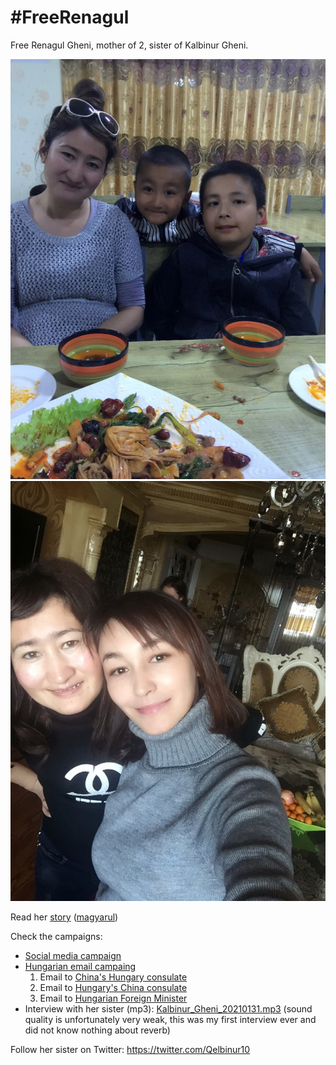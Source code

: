 # #FreeRenagul

Free Renagul Gheni, mother of 2, sister of Kalbinur Gheni.

![WithSons](BookOfRenagul/WithSons.jpg)
![WithSister](BookOfRenagul/WithSister.jpg)

Read her [story](BookOfRenagul/BookOfRenagul.pdf) ([magyarul](BookOfRenagul/BookOfRenagul_hu.pdf)) 

Check the campaigns: 
* [Social media campaign](SocialMediaCampaign/SocialMediaCampaign.md) 
* [Hungarian email campaing](HungarianCampaign)
  1. Email to [China's Hungary consulate](HungarianCampaign/1_ChinaHungaryConsulate)
  2. Email to [Hungary's China consulate](HungarianCampaign/2_HungaryChinaConsulate)
  3. Email to [Hungarian Foreign Minister](HungarianCampaign/3_HungarianForeignMinister)
* Interview with her sister (mp3): [Kalbinur_Gheni_20210131.mp3](https://github.com/Stop-Uyghur-Genocide/FreeRenagul/blob/main/Interview/Kalbinur_Gheni_20210131.mp3?raw=true) (sound quality is unfortunately very weak, this was my first interview ever and did not know nothing about reverb)

Follow her sister on Twitter: https://twitter.com/Qelbinur10
